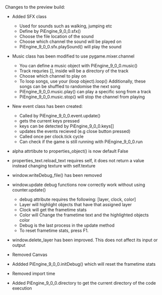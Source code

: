 Changes to the preview build:

- Added SFX class
    - Used for sounds such as walking, jumping etc
    - Define by PiEngine_9_0_0.sfx()
    - Choose the file location of the sound
    - Choose which channel the sound will be played on
    - PiEngine_9_0_0.sfx.playSound() will play the sound

- Music class has been modified to use pygame.mixer.channel
    - You can define a music object with PiEngine_9_0_0.music()
    - Track requries [], inside will be a directory of the track
    - Choose which channel to play on 
    - To loop songs, use your (loop object).loop()  Additionally, these songs can be shuffled to randomise the next song
    - PiEngine_9_0_0.music.play() can play a specific song from a track
    - PiEngine_9_0_0.music.stop() will stop the channel from playing

- New event class has been created:
    - Called by PiEngine_9_0_0.event.update()
    - gets the current keys pressed
    - keys can be detected by PiEngine_9_0_0.keys[]
    - updates the events recieved (e.g close button pressed)
    - Called once per clock.tick cycle
    - Can check if the game is still running with PiEngine_9_0_0.run

- alpha attrtibute to properties_object() is now default False

- properties_text.reload_text requires self, it does not return a value instead changing texture with self.texture

- window.writeDebug_file() has been removed

- window.update debug functions now correctly work without using counter.update()
    - debug attribute requires the following: [layer, clock, color]
    - Layer will highlight objects that have that assigned layer
    - Clock will get the frametime stats
    - Color will Change the frametime text and the highlighted objects color
    - Debug is the last process in the update method
    - To reset frametime stats, press F1.

- window.delete_layer has been improved. This does not affect its input or output

- Removed Canvas

- Addded PiEngine_9_0_0.initDebug() which will reset the frametime stats

- Removed import time

- Added PiEngine_9_0_0.directory to get the current directory of the code execution